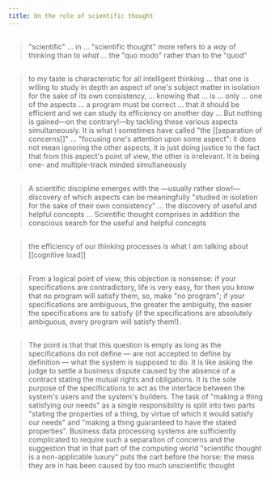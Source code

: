 ```yaml
---
title: On the role of scientific thought
---
```


##
> "scientific" ... in ... "scientific thought" more refers to a *way* of thinking than to *what* ... the "quo modo" rather than to the "quod"
## 
> to my taste is characteristic for all intelligent thinking ... that one is willing to study in depth an aspect of one's subject matter in isolation for the sake of its own consistency, ... knowing that ... is ... only ... one of the aspects ... a program must be correct ... that it should be efficient and we can study its efficiency on another day ... But nothing is gained—on the contrary!—by tackling these various aspects simultaneously. It is what I sometimes have called "the [[separation of concerns]]" ... "focusing one's attention upon some aspect": it does not mean ignoring the other aspects, it is just doing justice to the fact that from this aspect's point of view, the other is irrelevant. It is being one- and multiple-track minded simultaneously
## 
> A scientific discipline emerges with the —usually rather slow!— discovery of which aspects can be meaningfully "studied in isolation for the sake of their own consistency" ... the discovery of useful and helpful concepts ... Scientific thought comprises in addition the conscious search for the useful and helpful concepts
## 
> the efficiency of our thinking processes is what I am talking about
[[cognitive load]]
## 
> From a logical point of view, this objection is nonsense: if your specifications are contradictory, life is very easy, for then you know that no program will satisfy them, so, make "no program"; if your specifications are ambiguous, the greater the ambiguity, the easier the specifications are to satisfy (if the specifications are absolutely ambiguous, every program will satisfy them!).
## 
> The point is that that this question is empty as long as the specifications do not define — are not accepted to define by definition — what the system is supposed to do. It is like asking the judge to settle a business dispute caused by the absence of a contract stating the mutual rights and obligations. It is the sole purpose of the specifications to act as the interface between the system's users and the system's builders. The task of "making a thing satisfying our needs" as a single responsibility is split into two parts "stating the properties of a thing, by virtue of which it would satisfy our needs" and "making a thing guaranteed to have the stated properties". Business data processing systems are sufficiently complicated to require such a separation of concerns and the suggestion that in that part of the computing world "scientific thought is a non-applicable luxury" puts the cart before the horse: the mess they are in has been caused by too much unscientific thought
##
##
##
##
##
##
##
##
##
##
##
